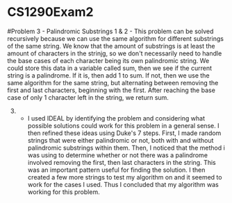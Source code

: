 # CS1290Exam2

#Problem 3 - Palindromic Substrings
1 & 2 - This problem can be solved recursively because we can use the same algorithm for different substrings of the same string. We know that the amount of substrings is at least the amount of characters in the strinjg, so we don't necessarily need to handle the base cases of each character being its own palindromic string. We could store this data in a variable called sum, then we see if the current string is a palindrome. If it is, then add 1 to sum. If not, then we use the same algorithm for the same string, but alternating between removing the first and last characters, beginning with the first. After reaching the base case of only 1 character left in the string, we return sum.

3. - I used IDEAL by identifying the problem and considering what possible solutions could work for this problem in a general sense. I then refined these ideas using Duke's 7 steps. First, I made random strings that were either palindromic or not, both with and without palindromic substrings within them. Then, I noticed that the method i was using to determine whether or not there was a palindrome involved removing the first, then last characters in the string. This was an important pattern useful for finding the solution. I then created a few more strings to test my algorithm on and it seemed to work for the cases I used. Thus I concluded that my algorithm was working for this problem.
